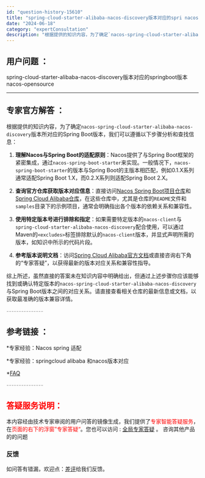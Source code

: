 ```yaml
---
id: "question-history-15610"
title: "spring-cloud-starter-alibaba-nacos-discovery版本对应的spri nacos-opensource"
date: "2024-06-18"
category: "expertConsultation"
description: "根据提供的知识内容，为了确定`nacos-spring-cloud-starter-alibaba-nacos-discovery`版本所对应的Spring Boot版本，我们可以遵循以下步骤分析和查找信息：1. **理解Nacos与Spring Boot的适配原则**：Nacos提供了与Sprin"
---
```


## 用户问题 ： 
 spring-cloud-starter-alibaba-nacos-discovery版本对应的springboot版本 nacos-opensource 

---------------
## 专家官方解答 ：

根据提供的知识内容，为了确定`nacos-spring-cloud-starter-alibaba-nacos-discovery`版本所对应的Spring Boot版本，我们可以遵循以下步骤分析和查找信息：

1. **理解Nacos与Spring Boot的适配原则**：Nacos提供了与Spring Boot框架的紧密集成，通过`nacos-spring-boot-starter`来实现。一般情况下，`nacos-spring-boot-starter`的版本与Spring Boot的主版本相匹配，例如0.1.X系列通常适配Spring Boot 1.X，而0.2.X系列则适配Spring Boot 2.X。

2. **查询官方仓库获取版本对应信息**：直接访问[Nacos Spring Boot项目仓库](https://github.com/nacos-group/nacos-spring-boot-project)和[Spring Cloud Alibaba仓库](https://github.com/alibaba/spring-cloud-alibaba)，在这些仓库中，尤其是仓库的`README`文件和`samples`目录下的示例项目，通常会明确指出各个版本的依赖关系和兼容性。

3. **使用特定版本号进行排除和指定**：如果需要特定版本的`nacos-client`与`spring-cloud-starter-alibaba-nacos-discovery`配合使用，可以通过Maven的`<excludes>`标签排除默认的`nacos-client`版本，并显式声明所需的版本，如知识中所示的代码片段。

4. **参考版本说明文档**：访问[Spring Cloud Alibaba官方文档](https://sca.aliyun.com/zh-cn/docs/next/overview/version-explain/)或直接咨询右下角的“专家答疑”，以获得最新的版本对应关系和兼容性指导。

综上所述，虽然直接的答案未在知识内容中明确给出，但通过上述步骤你应该能够找到或确认特定版本的`nacos-spring-cloud-starter-alibaba-nacos-discovery`与Spring Boot版本之间的对应关系。请直接查看相关仓库的最新信息或文档，以获取最准确的版本兼容详情。


<font color="#949494">---------------</font> 


## 参考链接 ：

*专家经验：Nacos spring 适配 
 
 *专家经验：springcloud alibaba 和nacos版本对应 
 
 *[FAQ](https://nacos.io/docs/latest/guide/user/faq)


 <font color="#949494">---------------</font> 
 


## <font color="#FF0000">答疑服务说明：</font> 

本内容经由技术专家审阅的用户问答的镜像生成，我们提供了<font color="#FF0000">专家智能答疑服务</font>，在<font color="#FF0000">页面的右下的浮窗”专家答疑“</font>。您也可以访问 : [全局专家答疑](https://answer.opensource.alibaba.com/docs/intro) 。 咨询其他产品的的问题

### 反馈
如问答有错漏，欢迎点：[差评](https://ai.nacos.io/user/feedbackByEnhancerGradePOJOID?enhancerGradePOJOId=15624)给我们反馈。
